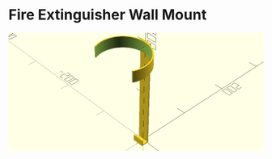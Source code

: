 # Fire Extinguisher Wall Mount

<p align="center">
	<img src="https://github.com/saeedghsh/3d_models/blob/master/fire_extinguisher_wall_mount/images/fire_extinguisher_wall_mount.png">
</p>
